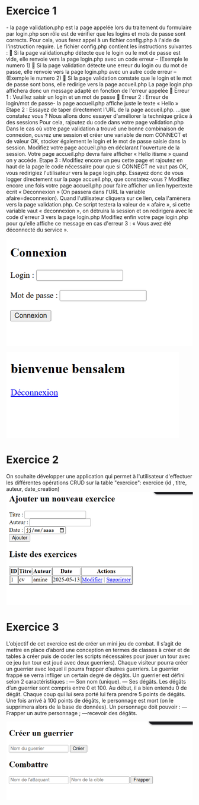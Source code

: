 <h1>Exercice 1</h1>
 - la page validation.php est la page appelée lors du traitement du formulaire par login.php son rôle est
de vérifier que les logins et mots de passe sont corrects. Pour cela, vous ferez appel à un fichier
config.php à l'aide de l'instruction require. Le fichier config.php contient les instructions suivantes :
<?php define(USERLOGIN', 'itisme') ; define('USERPASS', 'justme') ; ?>
 Si la page validation.php détecte que le login ou le mot de passe est vide, elle renvoie vers la
page login.php avec un code erreur – (Exemple le numero 1)
 Si la page validation détecte une erreur du login ou du mot de passe, elle renvoie vers la page
login.php avec un autre code erreur – (Exemple le numero 2)
 Si la page validation constate que le login et le mot de passe sont bons, elle redirige vers la
page accueil.php
La page login.php affichera donc un message adapté en fonction de l'erreur appelée
 Erreur 1 : Veuillez saisir un login et un mot de passe
 Erreur 2 : Erreur de login/mot de passe- la page accueil.php affiche juste le texte « Hello »
Etape 2 :
Essayez de taper directement l'URL de la page accueil.php. ...que constatez vous ?
Nous allons donc essayer d'améliorer la technique grâce à des sessions Pour cela, rajoutez du code
dans votre page validation.php
Dans le cas où votre page validation a trouvé une bonne combinaison de connexion, ouvrez une
session et créer une variable de nom CONNECT et de valeur OK, stocker également le login et le mot
de passe saisie dans la session.
Modifiez votre page accueil.php en déclarant l'ouverture de la session. Votre page accueil.php devra
faire afficher « Hello itisme » quand on y accède.
Etape 3 :
Modifiez encore un peu cette page et rajoutez en haut de la page le code nécessaire pour que si
CONNECT ne vaut pas OK, vous redirigiez l'utilisateur vers la page login.php.
Essayez donc de vous logger directement sur la page accueil.php, que constatez-vous ?
Modifiez encore une fois votre page accueil.php pour faire afficher un lien hypertexte écrit «
Deconnexion » (On passera dans l'URL la variable afaire=deconnexion). Quand l'utilisateur cliquera
sur ce lien, cela l'amènera vers la page validation.php. Ce script testera la valeur de « afaire », si cette
variable vaut « deconnexion », on détruira la session et on redirigera avec le code d'erreur 3 vers la
page login.php
Modifiez enfin votre page login.php pour qu'elle affiche ce message en cas d'erreur 3 : « Vous avez été
déconnecté du service ».

![Connexion](./images/connexion.png)

![Bienvenue](./images/bienvenue.png)

<h1>Exercice 2</h1>

On souhaite développer une application qui permet à l'utilisateur d'effectuer les différentes opérations
CRUD sur la table "exercice": exercice (id , titre, auteur, date_creation)
![Connexion](./images/ex2.png)
<h1>Exercice 3</h1>
L’objectif de cet exercice est de créer un mini jeu de combat. Il s’agit de mettre en place
d’abord une conception en termes de classes à créer et de tables à créer puis de coder les
scripts nécessaires pour jouer un tour avec ce jeu (un tour est joué avec deux guerriers).
Chaque visiteur pourra créer un guerrier avec lequel il pourra frapper d’autres guerriers. Le
guerrier frappé se verra infliger un certain degré de dégâts.
Un guerrier est défini selon 2 caractéristiques :
— Son nom (unique).
— Ses dégâts.
Les dégâts d’un guerrier sont compris entre 0 et 100. Au début, il a bien entendu 0 de dégât.
Chaque coup qui lui sera porté lui fera prendre 5 points de dégâts. Une fois arrivé à 100 points
de dégâts, le personnage est mort (on le supprimera alors de la base de données).
Un personnage doit pouvoir :
—Frapper un autre personnage ;
—recevoir des dégâts.

![Connexion](./images/ex3.png)



